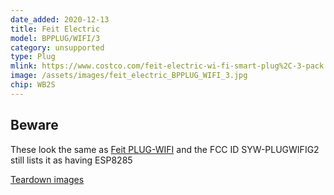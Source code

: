 ```yaml
---
date_added: 2020-12-13
title: Feit Electric 
model: BPPLUG/WIFI/3
category: unsupported
type: Plug
mlink: https://www.costco.com/feit-electric-wi-fi-smart-plug%2C-3-pack.product.100508696.html
image: /assets/images/feit_electric_BPPLUG_WIFI_3.jpg
chip: WB2S 
---
```


## Beware
These look the same as [Feit PLUG-WIFI](feit_electric-PLUG-WIFI) and the FCC ID SYW-PLUGWIFIG2 still lists it as having ESP8285

[Teardown images](https://imgur.com/a/ZMu7eWV)